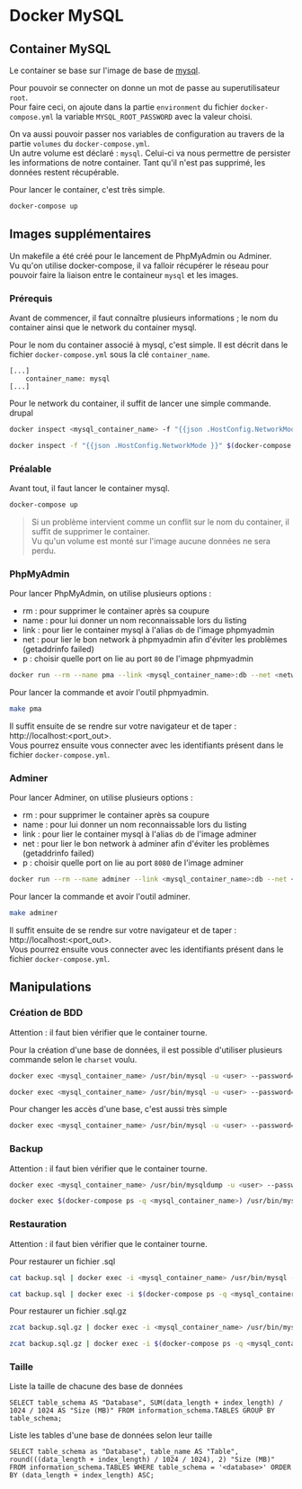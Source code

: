 # Docker MySQL

## Container MySQL

Le container se base sur l'image de base de [mysql](https://hub.docker.com/_/mysql/).

Pour pouvoir se connecter on donne un mot de passe au superutilisateur `root`.  
Pour faire ceci, on ajoute dans la partie `environment` du fichier `docker-compose.yml`
la variable `MYSQL_ROOT_PASSWORD` avec la valeur choisi.

On va aussi pouvoir passer nos variables de configuration au travers de la partie
`volumes` du `docker-compose.yml`.  
Un autre volume est déclaré : `mysql`. Celui-ci va nous permettre de persister
les informations de notre container. Tant qu'il n'est pas supprimé, les données
restent récupérable.

Pour lancer le container, c'est très simple.
```bash
docker-compose up
```

## Images supplémentaires

Un makefile a été créé pour le lancement de PhpMyAdmin ou Adminer.  
Vu qu'on utilise docker-compose, il va falloir récupérer le réseau pour pouvoir
faire la liaison entre le containeur `mysql` et les images.

### Prérequis

Avant de commencer, il faut connaître plusieurs informations ; le nom du container
ainsi que le network du container mysql.

Pour le nom du container associé à mysql, c'est simple.
Il est décrit dans le fichier `docker-compose.yml` sous la clé `container_name`.

```
[...]
    container_name: mysql
[...]
```

Pour le network du container, il suffit de lancer une simple commande.
drupal
```bash
docker inspect <mysql_container_name> -f "{{json .HostConfig.NetworkMode }}"

docker inspect -f "{{json .HostConfig.NetworkMode }}" $(docker-compose ps -q <mysql_container_name>)
```

### Préalable

Avant tout, il faut lancer le container mysql.

```bash
docker-compose up
```

 > Si un problème intervient comme un conflit sur le nom du container, il suffit de supprimer le container.  
 Vu qu'un volume est monté sur l'image aucune données ne sera perdu.

### PhpMyAdmin

Pour lancer PhpMyAdmin, on utilise plusieurs options :
 * rm : pour supprimer le container après sa coupure
 * name : pour lui donner un nom reconnaissable lors du listing
 * link : pour lier le container mysql à l'alias `db` de l'image phpmyadmin
 * net : pour lier le bon network à phpmyadmin afin d'éviter les problèmes (getaddrinfo failed)
 * p : choisir quelle port on lie au port `80` de l'image phpmyadmin

```bash
docker run --rm --name pma --link <mysql_container_name>:db --net <network> -e PMA_ARBITRARY=1 -p <port_out>:80 phpmyadmin/phpmyadmin
```

Pour lancer la commande et avoir l'outil phpmyadmin.
```bash
make pma
```
Il suffit ensuite de se rendre sur votre navigateur et de taper : http://localhost:<port_out>.  
Vous pourrez ensuite vous connecter avec les identifiants présent dans le fichier
`docker-compose.yml`.

### Adminer

Pour lancer Adminer, on utilise plusieurs options :
 * rm : pour supprimer le container après sa coupure
 * name : pour lui donner un nom reconnaissable lors du listing
 * link : pour lier le container mysql à l'alias `db` de l'image adminer
 * net : pour lier le bon network à adminer afin d'éviter les problèmes (getaddrinfo failed)
 * p : choisir quelle port on lie au port `8080` de l'image adminer

```bash
docker run --rm --name adminer --link <mysql_container_name>:db --net <network> -p <port_out>:8080 adminer
```

Pour lancer la commande et avoir l'outil adminer.
```bash
make adminer
```
Il suffit ensuite de se rendre sur votre navigateur et de taper : http://localhost:<port_out>.  
Vous pourrez ensuite vous connecter avec les identifiants présent dans le fichier
`docker-compose.yml`.

## Manipulations

### Création de BDD
Attention : il faut bien vérifier que le container tourne.  

Pour la création d'une base de données, il est possible d'utiliser plusieurs commande selon le `charset` voulu.
```bash
docker exec <mysql_container_name> /usr/bin/mysql -u <user> --password=<password> -e 'CREATE DATABASE `<database>` CHARACTER SET utf8 COLLATE utf8_general_ci'

docker exec <mysql_container_name> /usr/bin/mysql -u <user> --password=<password> -e 'CREATE DATABASE `<database>` CHARACTER SET utf8mb4 COLLATE utf8mb4_general_ci'
```

Pour changer les accès d'une base, c'est aussi très simple
```bash
docker exec <mysql_container_name> /usr/bin/mysql -u <user> --password=<password> -e 'GRANT ALL ON `<database>`.* TO <user>@localhost IDENTIFIED BY `<password>`'
```

### Backup
Attention : il faut bien vérifier que le container tourne.
```bash
docker exec <mysql_container_name> /usr/bin/mysqldump -u <user> --password=<password> -r <database> | Set-Content backup.sql

docker exec $(docker-compose ps -q <mysql_container_name>) /usr/bin/mysqldump -u <user> --password=<password> -r <database> | Set-Content backup.sql
```

### Restauration
Attention : il faut bien vérifier que le container tourne.

Pour restaurer un fichier .sql
```bash
cat backup.sql | docker exec -i <mysql_container_name> /usr/bin/mysql -u <user> --password=<password> <database>

cat backup.sql | docker exec -i $(docker-compose ps -q <mysql_container_name>) /usr/bin/mysql -u <user> --password=<password> <database>
```

Pour restaurer un fichier .sql.gz
```bash
zcat backup.sql.gz | docker exec -i <mysql_container_name> /usr/bin/mysql -u <user> --password=<password> <database>

zcat backup.sql.gz | docker exec -i $(docker-compose ps -q <mysql_container_name>) /usr/bin/mysql -u <user> --password=<password> <database>
```

### Taille
Liste la taille de chacune des base de données
```
SELECT table_schema AS "Database", SUM(data_length + index_length) / 1024 / 1024 AS "Size (MB)" FROM information_schema.TABLES GROUP BY table_schema;
```

Liste les tables d'une base de données selon leur taille
```
SELECT table_schema as "Database", table_name AS "Table", round(((data_length + index_length) / 1024 / 1024), 2) "Size (MB)" FROM information_schema.TABLES WHERE table_schema = '<database>' ORDER BY (data_length + index_length) ASC;
```
